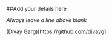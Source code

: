 ##Add your details here

*Always leave a line above blank*

(Divay Garg)[https://github.com/divayg]
